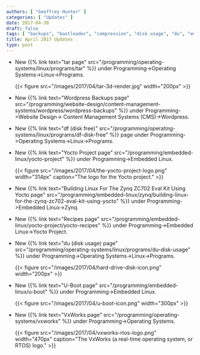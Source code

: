 ```yaml
---
authors: [ "Geoffrey Hunter" ]
categories: [ "Updates" ]
date: 2017-04-30
draft: false
tags: [ "backups", "bootloader", "compression", "disk usage", "du", "embedded", "Linux", "programming", "recipes", "tar", "u-boot", "Wordpress", "Yocto", "zip", "Zynq" ]
title: April 2017 Updates
type: post
---
```


* New {{% link text="tar page" src="/programming/operating-systems/linux/programs/tar" %}} under Programming->Operating Systems->Linux->Programs.  

    {{< figure src="/images/2017/04/tar-3d-render.jpg" width="200px" >}}

* New {{% link text="Wordpress Backups page" src="/programming/website-design/content-management-systems/wordpress/wordpress-backups" %}} under Programming->Website Design-> Content Management Systems (CMS)->Wordpress.

* New {{% link text="df (disk free)" src="/programming/operating-systems/linux/programs/df-disk-free" %}} page under Programming->Operating Systems->Linux->Programs.

* New {{% link text="Yocto Project page" src="/programming/embedded-linux/yocto-project" %}} under Programming->Embedded Linux.  

    {{< figure src="/images/2017/04/the-yocto-project-logo.png" width="314px" caption="The logo for the Yocto project."  >}}

* New {{% link text="Building Linux For The Zynq ZC702 Eval Kit Using Yocto page" src="/programming/embedded-linux/zynq/building-linux-for-the-zynq-zc702-eval-kit-using-yocto" %}} under Programming->Embedded Linux->Zynq.

* New {{% link text="Recipes page" src="/programming/embedded-linux/yocto-project/yocto-recipes" %}} under Programming->Embedded Linux->Yocto Project.

* New {{% link text="du (disk usage) page" src="/programming/operating-systems/linux/programs/du-disk-usage" %}} under Programming->Operating Systems->Linux->Programs.  

    {{< figure src="/images/2017/04/hard-drive-disk-icon.png" width="200px" >}}

* New {{% link text="U-Boot page" src="/programming/embedded-linux/u-boot" %}} under Programming->Embedded Linux.  

    {{< figure src="/images/2017/04/u-boot-icon.png" width="300px" >}}

* New {{% link text="VxWorks page" src="/programming/operating-systems/vxworks" %}} under Programming->Operating Systems.  

    {{< figure src="/images/2017/04/vxworks-rtos-logo.png" width="470px" caption="The VxWorks (a real-time operating system, or RTOS) logo." >}}
